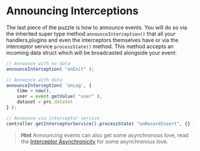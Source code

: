 # Announcing Interceptions

The last piece of the puzzle is how to announce events. You will do so via the inherited super type method `announceInterception()` that all your handlers,plugins and even the interceptors themselves have or via the interceptor service `processState()` method. This method accepts an incoming data struct which will be broadcasted alongside your event:

```javascript
// Announce with no data
announceInterception( "onExit" );

// Announce with data
announceInterception( 'onLog', {
    time = now(),
    user = event.getValue( "user" ),
    dataset = prc.dataSet
} );

// Announce via interceptor service
controller.getInterceptorService().processState( "onRecordInsert", {} );
```

> **Hint** Announcing events can also get some asynchronous love, read the [Interceptor Asynchronicity](../interceptor-asynchronicity/) for some asynchronous love.

